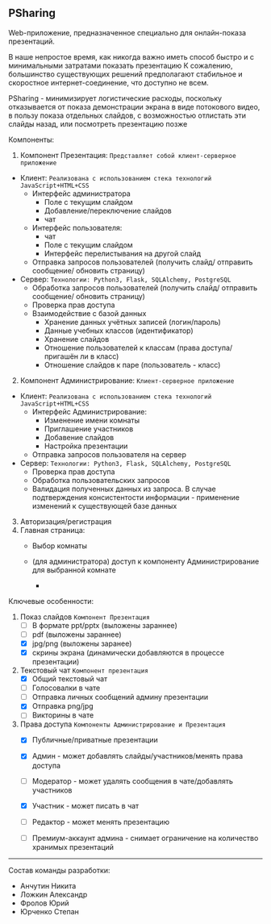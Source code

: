 PSharing
----

Web-приложение, предназначенное специально для онлайн-показа презентаций.

В наше непростое время, как никогда важно иметь способ быстро и с минимальными затратами показать презентацию
К сожалению, большинство существующих решений предполагают стабильное и скоростное интернет-соединение, что
доступно не всем. 

PSharing - минимизирует логистические расходы, поскольку отказывается от показа демонстрации экрана в виде 
потокового видео, в пользу показа отдельных слайдов, с возможностью отлистать эти слайды назад, или посмотреть презентацию 
позже

Компоненты:
1. Компонент Презентация:
```Представляет собой клиент-серверное приложение```
- Клиент:
    ```Реализована с использованием стека технологий JavaScript+HTML+CSS```
    - Интерфейс администратора
        - Поле с текущим слайдом
        - Добавление/переключение слайдов
        - чат
    - Интерфейс пользователя:
        - чат
        - Поле с текущим слайдом
        - Интерфейс перелистывания на другой слайд
    - Отправка запросов пользователей (получить слайд/ отправить сообщение/ обновить страницу)
- Сервер:
    ```Технологии: Python3, Flask, SQLAlchemy, PostgreSQL```
    - Обработка запросов пользователей (получить слайд/ отправить сообщение/ обновить страницу)
    - Проверка прав доступа
    - Взаимодействие с базой данных
        - Хранение данных учётных записей (логин/пароль)
        - Данные учебных классов (идентификатор)
        - Хранение слайдов
        - Отношение пользователей к классам (права доступа/пригашён ли в класс)
        - Отношение слайдов к паре (пользователь - класс)
2.  Компонент Администрирование:
```Клиент-серверное приложение```
- Клиент: ```Реализована с использованием стека технологий JavaScript+HTML+CSS```
    - Интерфейс Администрирование:
        - Изменение имени комнаты
        - Приглашение участников
        - Добавение слайдов
        - Настройка презентации
    - Отправка запросов пользователя на сервер
- Сервер: ```Технологии: Python3, Flask, SQLAlchemy, PostgreSQL```
    - Проверка прав доступа
    - Обработка пользовательских запросов
    - Валидация полученных данных из запроса. В случае подтверждения консистентости информации - применение изменений к существующей базе данных

3. Авторизация/регистрация
4. Главная страница:
    - Выбор комнаты
    - (для администратора) доступ к компоненту Администрирование для выбранной комнате

    

        - 
Ключевые особенности:
1. Показ слайдов ```Компонент Презентация```
    - [ ] В формате ppt/pptx (выложены зараннее)
    - [ ] pdf (выложены зараннее)
    - [x] jpg/png (выложены заранее)
    - [x] скрины экрана (динамически добавляются в процессе презентации)
2. Текстовый чат ```Компонент презентация```
    - [x] Общий текстовый чат
    - [ ] Голосовалки в чате
    - [ ] Отправка личных сообщений админу презентации
    - [x] Отправка png/jpg
    - [ ] Викторины в чате
3. Права доступа ```Компоненты Администрирование и Презентация```
    - [x] Публичные/приватные презентации
    - [x] Админ - может добавлять слайды/участников/менять права доступа
    - [ ] Модератор  - может удалять сообщения в чате/добавлять участников
    - [x] Участник - может писать в чат
    - [ ] Редактор - может менять презентацию
    - [ ] Премиум-аккаунт админа - снимает ограничение на количество хранимых презентаций


----
Состав команды разработки:
- Анчутин Никита
- Ложкин Александр
- Фролов Юрий
- Юрченко Степан
